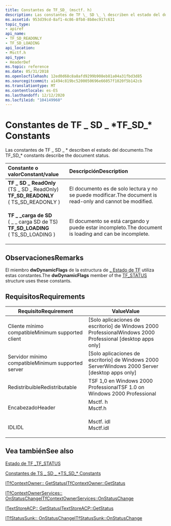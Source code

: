 ```yaml
---
title: Constantes de TF_SD_ (msctf. h)
description: Las constantes de TF \_ SD \_ \ describen el estado del documento.
ms.assetid: 953d39cd-8af1-4c86-8fb8-8b8ec917c631
topic_type:
- apiref
api_name:
- TF_SD_READONLY
- TF_SD_LOADING
api_location:
- Msctf.h
api_type:
- HeaderDef
ms.topic: reference
ms.date: 05/31/2018
ms.openlocfilehash: 12ed0d68c8a8afd9299b908eb81a04a31fbd3d85
ms.sourcegitcommit: a1494c819bc5200050696e66057f1020f5b142cb
ms.translationtype: MT
ms.contentlocale: es-ES
ms.lasthandoff: 12/12/2020
ms.locfileid: "104149960"
---
```

# <a name="tf_sd_-constants"></a><span data-ttu-id="0286a-103">Constantes de TF \_ SD \_ \*</span><span class="sxs-lookup"><span data-stu-id="0286a-103">TF\_SD\_\* Constants</span></span>

<span data-ttu-id="0286a-104">Las constantes de TF \_ SD \_ \* describen el estado del documento.</span><span class="sxs-lookup"><span data-stu-id="0286a-104">The TF\_SD\_\* constants describe the document status.</span></span>



| <span data-ttu-id="0286a-105">Constante o valor</span><span class="sxs-lookup"><span data-stu-id="0286a-105">Constant/value</span></span>                                                                                                                                                                                                                              | <span data-ttu-id="0286a-106">Descripción</span><span class="sxs-lookup"><span data-stu-id="0286a-106">Description</span></span>                                                  |
|:--------------------------------------------------------------------------------------------------------------------------------------------------------------------------------------------------------------------------------------------|:-------------------------------------------------------------|
| <span id="TF_SD_READONLY"></span><span id="tf_sd_readonly"></span><dl> <span data-ttu-id="0286a-107"><dt>**TF \_ SD \_ ReadOnly**</dt> <dt>(TS \_ SD \_ ReadOnly)</dt></span><span class="sxs-lookup"><span data-stu-id="0286a-107"><dt>**TF\_SD\_READONLY**</dt> <dt>( TS\_SD\_READONLY )</dt></span></span> </dl> | <span data-ttu-id="0286a-108">El documento es de solo lectura y no se puede modificar.</span><span class="sxs-lookup"><span data-stu-id="0286a-108">The document is read-only and cannot be modified.</span></span><br/> |
| <span id="TF_SD_LOADING"></span><span id="tf_sd_loading"></span><dl> <span data-ttu-id="0286a-109"><dt>**TF \_ \_carga de SD**</dt> <dt>( \_ \_ carga SD de TS)</dt></span><span class="sxs-lookup"><span data-stu-id="0286a-109"><dt>**TF\_SD\_LOADING**</dt> <dt>( TS\_SD\_LOADING )</dt></span></span> </dl>     | <span data-ttu-id="0286a-110">El documento se está cargando y puede estar incompleto.</span><span class="sxs-lookup"><span data-stu-id="0286a-110">The document is loading and can be incomplete.</span></span><br/>    |



## <a name="remarks"></a><span data-ttu-id="0286a-111">Observaciones</span><span class="sxs-lookup"><span data-stu-id="0286a-111">Remarks</span></span>

<span data-ttu-id="0286a-112">El miembro **dwDynamicFlags** de la estructura de [ \_ Estado de TF](/previous-versions/windows/desktop/legacy/ms629192(v=vs.85)) utiliza estas constantes.</span><span class="sxs-lookup"><span data-stu-id="0286a-112">The **dwDynamicFlags** member of the [TF\_STATUS](/previous-versions/windows/desktop/legacy/ms629192(v=vs.85)) structure uses these constants.</span></span>

## <a name="requirements"></a><span data-ttu-id="0286a-113">Requisitos</span><span class="sxs-lookup"><span data-stu-id="0286a-113">Requirements</span></span>



| <span data-ttu-id="0286a-114">Requisito</span><span class="sxs-lookup"><span data-stu-id="0286a-114">Requirement</span></span> | <span data-ttu-id="0286a-115">Value</span><span class="sxs-lookup"><span data-stu-id="0286a-115">Value</span></span> |
|-------------------------------------|--------------------------------------------------------------------------------------|
| <span data-ttu-id="0286a-116">Cliente mínimo compatible</span><span class="sxs-lookup"><span data-stu-id="0286a-116">Minimum supported client</span></span><br/> | <span data-ttu-id="0286a-117">\[Solo aplicaciones de escritorio\] de Windows 2000 Professional</span><span class="sxs-lookup"><span data-stu-id="0286a-117">Windows 2000 Professional \[desktop apps only\]</span></span><br/>                           |
| <span data-ttu-id="0286a-118">Servidor mínimo compatible</span><span class="sxs-lookup"><span data-stu-id="0286a-118">Minimum supported server</span></span><br/> | <span data-ttu-id="0286a-119">\[Solo aplicaciones de escritorio\] de Windows 2000 Server</span><span class="sxs-lookup"><span data-stu-id="0286a-119">Windows 2000 Server \[desktop apps only\]</span></span><br/>                                 |
| <span data-ttu-id="0286a-120">Redistribuible</span><span class="sxs-lookup"><span data-stu-id="0286a-120">Redistributable</span></span><br/>          | <span data-ttu-id="0286a-121">TSF 1,0 en Windows 2000 Professional</span><span class="sxs-lookup"><span data-stu-id="0286a-121">TSF 1.0 on Windows 2000 Professional</span></span><br/>                                      |
| <span data-ttu-id="0286a-122">Encabezado</span><span class="sxs-lookup"><span data-stu-id="0286a-122">Header</span></span><br/>                   | <dl> <span data-ttu-id="0286a-123"><dt>Msctf. h</dt></span><span class="sxs-lookup"><span data-stu-id="0286a-123"><dt>Msctf.h</dt></span></span> </dl>   |
| <span data-ttu-id="0286a-124">IDL</span><span class="sxs-lookup"><span data-stu-id="0286a-124">IDL</span></span><br/>                      | <dl> <span data-ttu-id="0286a-125"><dt>Msctf. idl</dt></span><span class="sxs-lookup"><span data-stu-id="0286a-125"><dt>Msctf.idl</dt></span></span> </dl> |



## <a name="see-also"></a><span data-ttu-id="0286a-126">Vea también</span><span class="sxs-lookup"><span data-stu-id="0286a-126">See also</span></span>

<dl> <dt>

<span data-ttu-id="0286a-127">[Estado de TF \_](/previous-versions/windows/desktop/legacy/ms629192(v=vs.85))</span><span class="sxs-lookup"><span data-stu-id="0286a-127">[TF\_STATUS](/previous-versions/windows/desktop/legacy/ms629192(v=vs.85))</span></span>
</dt> <dt>

[<span data-ttu-id="0286a-128">Constantes de TS \_ SD \_ \*</span><span class="sxs-lookup"><span data-stu-id="0286a-128">TS\_SD\_\* Constants</span></span>](ts-sd--constants.md)
</dt> <dt>

[<span data-ttu-id="0286a-129">ITfContextOwner:: GetStatus</span><span class="sxs-lookup"><span data-stu-id="0286a-129">ITfContextOwner::GetStatus</span></span>](/windows/desktop/api/Msctf/nf-msctf-itfcontextowner-getstatus)
</dt> <dt>

[<span data-ttu-id="0286a-130">ITfContextOwnerServices:: OnStatusChange</span><span class="sxs-lookup"><span data-stu-id="0286a-130">ITfContextOwnerServices::OnStatusChange</span></span>](/windows/desktop/api/Msctf/nf-msctf-itfcontextownerservices-onstatuschange)
</dt> <dt>

[<span data-ttu-id="0286a-131">ITextStoreACP:: GetStatus</span><span class="sxs-lookup"><span data-stu-id="0286a-131">ITextStoreACP::GetStatus</span></span>](/windows/desktop/api/Textstor/nf-textstor-itextstoreacp-getstatus)
</dt> <dt>

[<span data-ttu-id="0286a-132">ITfStatusSunk:: OnStatusChange</span><span class="sxs-lookup"><span data-stu-id="0286a-132">ITfStatusSunk::OnStatusChange</span></span>](/windows/desktop/api/Msctf/nf-msctf-itfstatussink-onstatuschange)
</dt> </dl>

 

